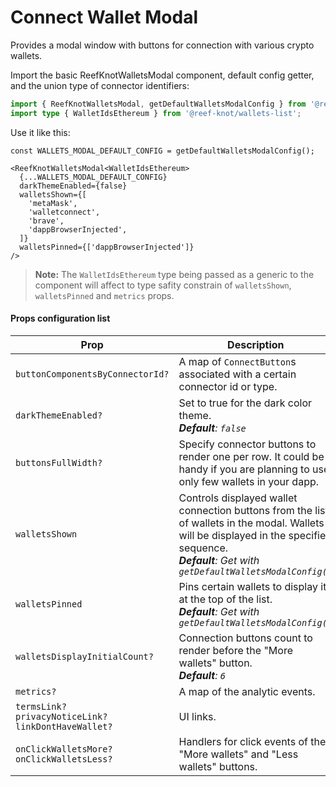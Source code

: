 # Connect Wallet Modal

Provides a modal window with buttons for connection with various crypto wallets.

Import the basic ReefKnotWalletsModal component, default config getter, and the union type of connector identifiers:
```ts
import { ReefKnotWalletsModal, getDefaultWalletsModalConfig } from '@reef-knot/connect-wallet-modal'
import type { WalletIdsEthereum } from '@reef-knot/wallets-list';
```

Use it like this:
```tsx
const WALLETS_MODAL_DEFAULT_CONFIG = getDefaultWalletsModalConfig();

<ReefKnotWalletsModal<WalletIdsEthereum>
  {...WALLETS_MODAL_DEFAULT_CONFIG}
  darkThemeEnabled={false}
  walletsShown={[
    'metaMask',
    'walletconnect',
    'brave',
    'dappBrowserInjected',
  ]}
  walletsPinned={['dappBrowserInjected']}
/>
```

> **Note:** The `WalletIdsEthereum` type being passed as a generic to the component will affect to type safity constrain of `walletsShown`, `walletsPinned` and `metrics` props.

#### Props configuration list

| Prop | Description |
|------|-------------|
| `buttonComponentsByConnectorId?` | A map of `ConnectButton`s associated with a certain connector id or type. |
| `darkThemeEnabled?` | Set to true for the dark color theme. <br /> ***Default**: `false`* |
| `buttonsFullWidth?` | Specify connector buttons to render one per row. It could be handy if you are planning to use only few wallets in your dapp. |
| `walletsShown` | Controls displayed wallet connection buttons from the list of wallets in the modal. Wallets will be displayed in the specified sequence. <br /> ***Default**: Get with `getDefaultWalletsModalConfig()`* |
| `walletsPinned` | Pins certain wallets to display it at the top of the list. <br /> ***Default**: Get with `getDefaultWalletsModalConfig()`* |
| `walletsDisplayInitialCount?` | Connection buttons count to render before the "More wallets" button. <br /> ***Default**: `6`* |
| `metrics?` | A map of the analytic events. |
| `termsLink?` <br /> `privacyNoticeLink?` <br /> `linkDontHaveWallet?` | UI links. |
| `onClickWalletsMore?` <br /> `onClickWalletsLess?` | Handlers for click events of the "More wallets" and "Less wallets" buttons. |
